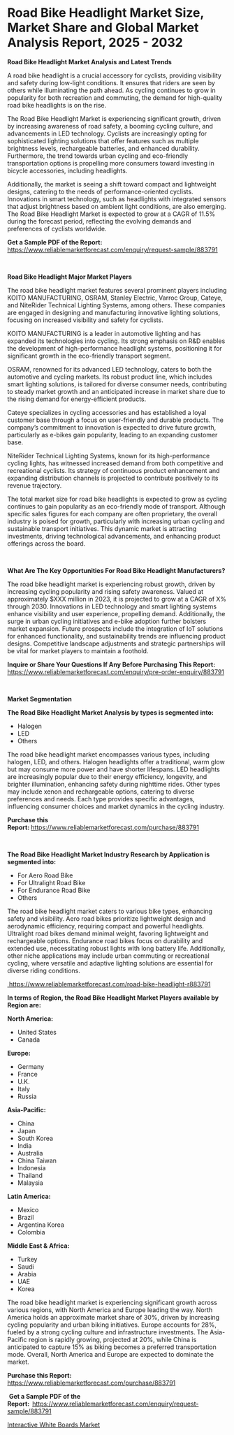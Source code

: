 <p><h1>Road Bike Headlight Market Size, Market Share and Global Market Analysis Report, 2025 - 2032</h1></p><p><strong>Road Bike Headlight Market Analysis and Latest Trends</strong></p>
<p><p>A road bike headlight is a crucial accessory for cyclists, providing visibility and safety during low-light conditions. It ensures that riders are seen by others while illuminating the path ahead. As cycling continues to grow in popularity for both recreation and commuting, the demand for high-quality road bike headlights is on the rise.</p><p>The Road Bike Headlight Market is experiencing significant growth, driven by increasing awareness of road safety, a booming cycling culture, and advancements in LED technology. Cyclists are increasingly opting for sophisticated lighting solutions that offer features such as multiple brightness levels, rechargeable batteries, and enhanced durability. Furthermore, the trend towards urban cycling and eco-friendly transportation options is propelling more consumers toward investing in bicycle accessories, including headlights.</p><p>Additionally, the market is seeing a shift toward compact and lightweight designs, catering to the needs of performance-oriented cyclists. Innovations in smart technology, such as headlights with integrated sensors that adjust brightness based on ambient light conditions, are also emerging. The Road Bike Headlight Market is expected to grow at a CAGR of 11.5% during the forecast period, reflecting the evolving demands and preferences of cyclists worldwide.</p></p>
<p><strong>Get a Sample PDF of the Report:&nbsp;</strong> <a href="https://www.reliablemarketforecast.com/enquiry/request-sample/883791?utm_campaign=1899&utm_medium=2&utm_source=Github&utm_content=ia&utm_term=18022025&utm_id=road-bike-headlight">https://www.reliablemarketforecast.com/enquiry/request-sample/883791</a></p>
<p>&nbsp;</p>
<p><strong>Road Bike Headlight Major Market Players</strong></p>
<p><p>The road bike headlight market features several prominent players including KOITO MANUFACTURING, OSRAM, Stanley Electric, Varroc Group, Cateye, and NiteRider Technical Lighting Systems, among others. These companies are engaged in designing and manufacturing innovative lighting solutions, focusing on increased visibility and safety for cyclists.</p><p>KOITO MANUFACTURING is a leader in automotive lighting and has expanded its technologies into cycling. Its strong emphasis on R&D enables the development of high-performance headlight systems, positioning it for significant growth in the eco-friendly transport segment.</p><p>OSRAM, renowned for its advanced LED technology, caters to both the automotive and cycling markets. Its robust product line, which includes smart lighting solutions, is tailored for diverse consumer needs, contributing to steady market growth and an anticipated increase in market share due to the rising demand for energy-efficient products.</p><p>Cateye specializes in cycling accessories and has established a loyal customer base through a focus on user-friendly and durable products. The company’s commitment to innovation is expected to drive future growth, particularly as e-bikes gain popularity, leading to an expanding customer base.</p><p>NiteRider Technical Lighting Systems, known for its high-performance cycling lights, has witnessed increased demand from both competitive and recreational cyclists. Its strategy of continuous product enhancement and expanding distribution channels is projected to contribute positively to its revenue trajectory.</p><p>The total market size for road bike headlights is expected to grow as cycling continues to gain popularity as an eco-friendly mode of transport. Although specific sales figures for each company are often proprietary, the overall industry is poised for growth, particularly with increasing urban cycling and sustainable transport initiatives. This dynamic market is attracting investments, driving technological advancements, and enhancing product offerings across the board.</p></p>
<p>&nbsp;</p>
<p><strong>What Are The Key Opportunities For Road Bike Headlight Manufacturers?</strong></p>
<p><p>The road bike headlight market is experiencing robust growth, driven by increasing cycling popularity and rising safety awareness. Valued at approximately $XXX million in 2023, it is projected to grow at a CAGR of X% through 2030. Innovations in LED technology and smart lighting systems enhance visibility and user experience, propelling demand. Additionally, the surge in urban cycling initiatives and e-bike adoption further bolsters market expansion. Future prospects include the integration of IoT solutions for enhanced functionality, and sustainability trends are influencing product designs. Competitive landscape adjustments and strategic partnerships will be vital for market players to maintain a foothold.</p></p>
<p><strong>Inquire or Share Your Questions If Any Before Purchasing This Report:</strong> <a href="https://www.reliablemarketforecast.com/enquiry/pre-order-enquiry/883791?utm_campaign=1899&utm_medium=2&utm_source=Github&utm_content=ia&utm_term=18022025&utm_id=road-bike-headlight">https://www.reliablemarketforecast.com/enquiry/pre-order-enquiry/883791</a></p>
<p>&nbsp;</p>
<p><strong>Market Segmentation</strong></p>
<p><strong>The Road Bike Headlight Market Analysis by types is segmented into:</strong></p>
<p><ul><li>Halogen</li><li>LED</li><li>Others</li></ul></p>
<p><p>The road bike headlight market encompasses various types, including halogen, LED, and others. Halogen headlights offer a traditional, warm glow but may consume more power and have shorter lifespans. LED headlights are increasingly popular due to their energy efficiency, longevity, and brighter illumination, enhancing safety during nighttime rides. Other types may include xenon and rechargeable options, catering to diverse preferences and needs. Each type provides specific advantages, influencing consumer choices and market dynamics in the cycling industry.</p></p>
<p><strong>Purchase this Report:&nbsp;</strong><a href="https://www.reliablemarketforecast.com/purchase/883791?utm_campaign=1899&utm_medium=2&utm_source=Github&utm_content=ia&utm_term=18022025&utm_id=road-bike-headlight">https://www.reliablemarketforecast.com/purchase/883791</a></p>
<p>&nbsp;</p>
<p><strong>The Road Bike Headlight Market Industry Research by Application is segmented into:</strong></p>
<p><ul><li>For Aero Road Bike</li><li>For Ultralight Road Bike</li><li>For Endurance Road Bike</li><li>Others</li></ul></p>
<p><p>The road bike headlight market caters to various bike types, enhancing safety and visibility. Aero road bikes prioritize lightweight design and aerodynamic efficiency, requiring compact and powerful headlights. Ultralight road bikes demand minimal weight, favoring lightweight and rechargeable options. Endurance road bikes focus on durability and extended use, necessitating robust lights with long battery life. Additionally, other niche applications may include urban commuting or recreational cycling, where versatile and adaptive lighting solutions are essential for diverse riding conditions.</p></p>
<p><a href="https://www.reliablemarketforecast.com/road-bike-headlight-r883791?utm_campaign=1899&utm_medium=2&utm_source=Github&utm_content=ia&utm_term=18022025&utm_id=road-bike-headlight">&nbsp;https://www.reliablemarketforecast.com/road-bike-headlight-r883791</a></p>
<p><strong>In terms of Region, the Road Bike Headlight Market Players available by Region are:</strong></p>
<p>
    <p> <strong> North America: </strong>
        <ul>
            <li>United States</li>
            <li>Canada</li>
        </ul>
        </p> 
    <p> <strong> Europe: </strong>
        <ul>
            <li>Germany</li>
            <li>France</li>
            <li>U.K.</li>
            <li>Italy</li>
            <li>Russia</li>
        </ul>
        </p> 
    <p> <strong> Asia-Pacific: </strong>
        <ul>
            <li>China</li>
            <li>Japan</li>
            <li>South Korea</li>
            <li>India</li>
            <li>Australia</li>
            <li>China Taiwan</li>
            <li>Indonesia</li>
            <li>Thailand</li>
            <li>Malaysia</li>
        </ul>
        </p> 
    <p> <strong> Latin America: </strong>
        <ul>
            <li>Mexico</li>
            <li>Brazil</li>
            <li>Argentina Korea</li>
            <li>Colombia</li>
        </ul>
        </p> 
    <p> <strong> Middle East & Africa: </strong>
        <ul>
            <li>Turkey</li>
            <li>Saudi</li>
            <li>Arabia</li>
            <li>UAE</li>
            <li>Korea</li>
        </ul>
    </p>
    </p>
<p><p>The road bike headlight market is experiencing significant growth across various regions, with North America and Europe leading the way. North America holds an approximate market share of 30%, driven by increasing cycling popularity and urban biking initiatives. Europe accounts for 28%, fueled by a strong cycling culture and infrastructure investments. The Asia-Pacific region is rapidly growing, projected at 20%, while China is anticipated to capture 15% as biking becomes a preferred transportation mode. Overall, North America and Europe are expected to dominate the market.</p></p>
<p><strong>Purchase this Report: </strong><a href="https://www.reliablemarketforecast.com/purchase/883791?utm_campaign=1899&utm_medium=2&utm_source=Github&utm_content=ia&utm_term=18022025&utm_id=road-bike-headlight">https://www.reliablemarketforecast.com/purchase/883791</a></p>
<p>&nbsp;<strong>Get a Sample PDF of the Report:&nbsp;&nbsp;</strong><a href="https://www.reliablemarketforecast.com/enquiry/request-sample/883791?utm_campaign=1899&utm_medium=2&utm_source=Github&utm_content=ia&utm_term=18022025&utm_id=road-bike-headlight">https://www.reliablemarketforecast.com/enquiry/request-sample/883791</a></p>
<p><strong></strong></p>
<p><p><a href="https://github.com/YashRP12/Market-Research-Report-List-7/blob/main/interactive-white-boards-market.md?utm_campaign=1899&utm_medium=2&utm_source=Github&utm_content=ia&utm_term=18022025&utm_id=road-bike-headlight">Interactive White Boards Market</a></p></p>